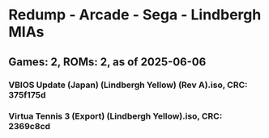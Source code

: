 # Redump - Arcade - Sega - Lindbergh MIAs
## Games: 2, ROMs: 2, as of 2025-06-06

### VBIOS Update (Japan) (Lindbergh Yellow) (Rev A).iso, CRC: 375f175d
### Virtua Tennis 3 (Export) (Lindbergh Yellow).iso, CRC: 2369c8cd
